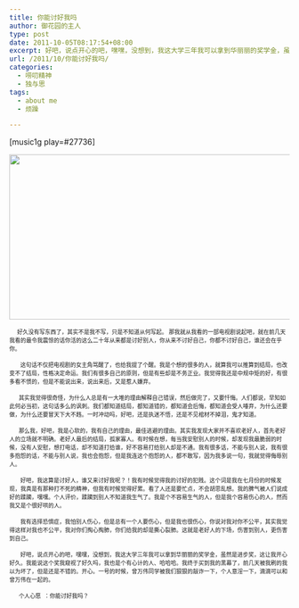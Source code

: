 ```yaml
---
title: 你能讨好我吗
author: 御花园的主人
type: post
date: 2011-10-05T08:17:54+08:00
excerpt: 好吧，说点开心的吧，嘿嘿，没想到，我这大学三年我可以拿到华丽丽的奖学金，虽然是进步奖，这让我开心好久。我能说这个奖我窥视了好久吗，我也是个有心计的人、哈哈哈。我终于买到我的黑幕了，前几天被我刷的我以为坏了，但是还是不错的。开心。一号的时候，曾万伟同学被我们狠狠的敲诈一下，个人意淫一下，滴滴可以和曾万伟在一起的。
url: /2011/10/你能讨好我吗/
categories:
  - 唠叨精神
  - 独与思
tags:
  - about me
  - 烦躁

---
```

[music1g play=#27736]

<a href="http://landlord.tk/wp-content/uploads/2011/10/9125C74614678E5205AEBEFA656935F9_500_332.jpg" class="highslide-image" onclick="return hs.expand(this);"><img class="alignnone size-full wp-image-520" title="9125C74614678E5205AEBEFA656935F9_500_332" src="http://landlord.tk/wp-content/uploads/2011/10/9125C74614678E5205AEBEFA656935F9_500_332.jpg" alt="" width="746" height="296" /></a>

<span style="font-size: x-small;">     好久没有写东西了，其实不是我不写，只是不知道从何写起。 那我就从我看的一部电视剧说起吧，就在前几天我看的最令我震惊的话你活的这么二十年从来都是讨好别人，你从来不讨好自己，你都不讨好自己，谁还会在乎你。</span>

<span style="font-size: x-small;">       这句话不仅把电视剧的女主角骂醒了，也给我提了个醒。我是个想的很多的人，就算我可以推算到结局，也改变不了结局，性格决定命运。我们有很多自己的原则，但是有些却是不务正业。我觉得我还是中规中矩的好，有很多看不惯的，但是不能说出来，说出来后，又是惹人嫌弃。</span>

<span style="font-size: x-small;">      其实我觉得很奇怪，为什么人总是有一大堆的理由解释自己错误，然后做完了，又要忏悔。人们都说，早知如此何必当初，这句话多么的讽刺。我们都知道结局，都知道错的，都知道会后悔，都知道会受人唾弃，为什么还要做，为什么还要冒天下大不韪。一时冲动吗，好吧，还是执迷不悟，还是不见棺材不掉泪，鬼才知道。</span>

<span style="font-size: x-small;">      那么我，好吧，我是心软的，我有自己的理由，最佳逃避的理由。其实我发现大家并不喜欢老好人，首先老好人的立场就不明确。老好人最后的结局，孤家寡人。有时候在想，每当我安慰别人的时候，却发现我最脆弱的时候，没有人安慰，想打电话，却不知道打给谁，好不容易打给别人却是不通。我有很多话，不能与别人说，我有很多抱怨的话，不能与别人说，我也会抱怨，但是我连这个抱怨的人，都不敢写，因为我多说一句，我就觉得侮辱别人。</span>

<span style="font-size: x-small;">       好吧，我这算是讨好人，谁又来讨好我呢？！我有时候觉得我的讨好的犯贱。这个词是我在七月份的时候发现，我真是有那种打不死的精神，但我有时候觉得好累。看了人还是要忙点，不会胡思乱想。我的脾气被人们说成好的蹂躏，嘿嘿。个人评价，蹂躏到别人不知道我生气了。我是个不容易生气的人，但是我个容易伤心的人，然而我又是个很好哄的人。</span>

<span style="font-size: x-small;">       我有选择恐惧症，我怕别人伤心，但是总有一个人要伤心，但是我也很伤心，你说对我对你不公平，其实我觉得这样对我也不公平，我对你们掏心掏肺，你们给我的却是撕心裂肺。这就是老好人的下场，伤害到别人，更伤害到自己。</span>

<span style="font-size: x-small;">       好吧，说点开心的吧，嘿嘿，没想到，我这大学三年我可以拿到华丽丽的奖学金，虽然是进步奖，这让我开心好久。我能说这个奖我窥视了好久吗，我也是个有心计的人、哈哈哈。我终于买到我的黑幕了，前几天被我刷的我以为坏了，但是还是不错的。开心。一号的时候，曾万伟同学被我们狠狠的敲诈一下，个人意淫一下，滴滴可以和曾万伟在一起的。</span>

<span style="font-size: x-small;">      个人心愿  ：你能讨好我吗？</span>